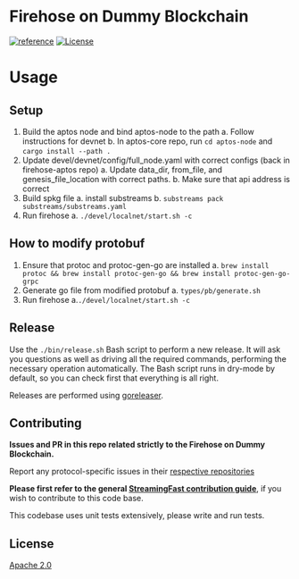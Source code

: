 # Firehose on Dummy Blockchain
[![reference](https://img.shields.io/badge/godoc-reference-5272B4.svg?style=flat-square)](https://pkg.go.dev/github.com/streamingfast/firehose-aptos)
[![License](https://img.shields.io/badge/License-Apache%202.0-blue.svg)](https://opensource.org/licenses/Apache-2.0)

# Usage

## Setup
1. Build the aptos node and bind aptos-node to the path
    a. Follow instructions for devnet
    b. In aptos-core repo, run `cd aptos-node` and `cargo install --path .`
2. Update devel/devnet/config/full_node.yaml with correct configs (back in firehose-aptos repo)
    a. Update data_dir, from_file, and genesis_file_location with correct paths. 
    b. Make sure that api address is correct
3. Build spkg file
    a. install substreams
    b. `substreams pack substreams/substreams.yaml`
4. Run firehose
    a. `./devel/localnet/start.sh -c`

## How to modify protobuf
1. Ensure that protoc and protoc-gen-go are installed
    a. `brew install protoc && brew install protoc-gen-go && brew install protoc-gen-go-grpc`
2. Generate go file from modified protobuf
    a. `types/pb/generate.sh`
3. Run firehose
    a.`./devel/localnet/start.sh -c`

## Release

Use the `./bin/release.sh` Bash script to perform a new release. It will ask you questions
as well as driving all the required commands, performing the necessary operation automatically.
The Bash script runs in dry-mode by default, so you can check first that everything is all right.

Releases are performed using [goreleaser](https://goreleaser.com/).

## Contributing

**Issues and PR in this repo related strictly to the Firehose on Dummy Blockchain.**

Report any protocol-specific issues in their
[respective repositories](https://github.com/streamingfast/streamingfast#protocols)

**Please first refer to the general
[StreamingFast contribution guide](https://github.com/streamingfast/streamingfast/blob/master/CONTRIBUTING.md)**,
if you wish to contribute to this code base.

This codebase uses unit tests extensively, please write and run tests.

## License

[Apache 2.0](LICENSE)
